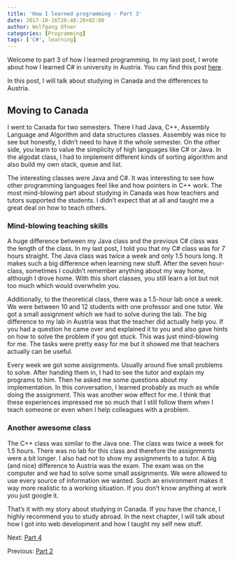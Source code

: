 ```yaml
---
title: 'How I learned programming - Part 3'
date: 2017-10-16T20:48:28+02:00
author: Wolfgang Ofner
categories: [Programming]
tags: ['C#', learning]
---
```

Welcome to part 3 of how I learned programming. In my last post, I wrote about how I learned C# in university in Austria. You can find this post <a href="/how-i-learned-programming-part-2/" target="_blank" rel="noopener">here</a>.

In this post, I will talk about studying in Canada and the differences to Austria.

## Moving to Canada

I went to Canada for two semesters. There I had Java, C++, Assembly Language and Algorithm and data structures classes. Assembly was nice to see but honestly, I didn&#8217;t need to have it the whole semester. On the other side, you learn to value the simplicity of high languages like C# or Java. In the algodat class, I had to implement different kinds of sorting algorithm and also build my own stack, queue and list.

The interesting classes were Java and C#. It was interesting to see how other programming languages feel like and how pointers in C++ work. The most mind-blowing part about studying in Canada was how teachers and tutors supported the students. I didn&#8217;t expect that at all and taught me a great deal on how to teach others.

### Mind-blowing teaching skills

A huge difference between my Java class and the previous C# class was the length of the class. In my last post, I told you that my C# class was for 7 hours straight. The Java class was twice a week and only 1.5 hours long. It makes such a big difference when learning new stuff. After the seven hour-class, sometimes I couldn&#8217;t remember anything about my way home, although I drove home. With this short classes, you still learn a lot but not too much which would overwhelm you.

Additionally, to the theoretical class, there was a 1.5-hour lab once a week. We were between 10 and 12 students with one professor and one tutor. We got a small assignment which we had to solve during the lab. The big difference to my lab in Austria was that the teacher did actually help you. If you had a question he came over and explained it to you and also gave hints on how to solve the problem if you got stuck. This was just mind-blowing for me. The tasks were pretty easy for me but it showed me that teachers actually can be useful.

Every week we got some assignments. Usually around five small problems to solve. After handing them in, I had to see the tutor and explain my programs to him. Then he asked me some questions about my implementation. In this conversation, I learned probably as much as while doing the assignment. This was another wow effect for me. I think that these experiences impressed me so much that I still follow them when I teach someone or even when I help colleagues with a problem.

### Another awesome class

The C++ class was similar to the Java one. The class was twice a week for 1.5 hours. There was no lab for this class and therefore the assignments were a bit longer. I also had not to show my assignments to a tutor. A big (and nice) difference to Austria was the exam. The exam was on the computer and we had to solve some small assignments. We were allowed to use every source of information we wanted. Such an environment makes it way more realistic to a working situation. If you don&#8217;t know anything at work you just google it.

That&#8217;s it with my story about studying in Canada. If you have the chance, I highly recommend you to study abroad. In the next chapter, I will talk about how I got into web development and how I taught my self new stuff.

Next: <a href="/how-i-learned-programming-part-4/" target="_blank" rel="noopener">Part 4</a>

Previous: <a href="/how-i-learned-programming-part-2/" target="_blank" rel="noopener">Part 2</a>